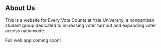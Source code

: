 ## About Us
This is a website for Every Vote Counts at Yale University, a nonpartisan student group dedicated to increasing voter turnout and expanding voter access nationwide.

Full web app coming soon!
